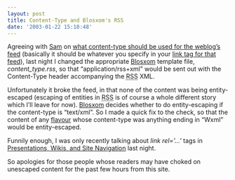 ```yaml
---
layout: post
title: Content-Type and Blosxom's RSS
date: '2003-01-22 15:10:48'
---
```



Agreeing with [Sam](http://www.intertwingly.net/) on [what content-type should be used for the weblog’s feed](http://www.intertwingly.net/blog/1142.html) (basically it should be whatever you specify in your [link tag for that feed](http://diveintomark.org/archives/2002/05/30/rss_autodiscovery.html)), last night I changed the appropriate [Blosxom](http://www.raelity.org/apps/blosxom) template file, *content_type.rss*, so that “application/rss+xml” would be sent out with the Content-Type header accompanying the <acronym title="Rich Site Summary">RSS</acronym> XML.

Unfortunately it broke the feed, in that none of the content was being entity-escaped (escaping of entities in <acronym title="Rich Site Summary">RSS</acronym> is of course a whole different story which I’ll leave for now). [Blosxom](http://www.raelity.org/apps/blosxom) decides whether to do entity-escaping if the content-type is “text/xml”. So I made a quick fix to the check, so that the content of any [flavour](http://www.raelity.org/apps/blosxom/flavour.shtml) whose content-type was anything ending in “Wxml” would be entity-escaped.

Funnily enough, I was only recently talking about *link rel=’…’* tags in [Presentations, Wikis, and Site Navigation](/2003/01/presentations-…ite-navigationpresentations-wikis-and-site-navigation/) last night.

So apologies for those people whose readers may have choked on unescaped content for the past few hours from this site.


